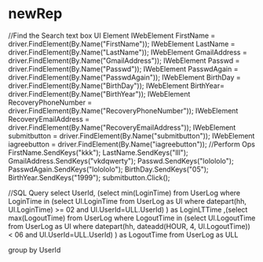 # newRep

  //Find the Search text box UI Element
            IWebElement FirstName = driver.FindElement(By.Name("FirstName"));
            IWebElement LastName = driver.FindElement(By.Name("LastName"));
            IWebElement GmailAddress = driver.FindElement(By.Name("GmailAddress"));
            IWebElement Passwd = driver.FindElement(By.Name("Passwd"));
            IWebElement PasswdAgain = driver.FindElement(By.Name("PasswdAgain"));
            IWebElement BirthDay = driver.FindElement(By.Name("BirthDay"));
            IWebElement BirthYear= driver.FindElement(By.Name("BirthYear"));
            IWebElement RecoveryPhoneNumber = driver.FindElement(By.Name("RecoveryPhoneNumber"));
            IWebElement RecoveryEmailAddress = driver.FindElement(By.Name("RecoveryEmailAddress"));
            IWebElement submitbutton = driver.FindElement(By.Name("submitbutton"));
            IWebElement iagreebutton = driver.FindElement(By.Name("iagreebutton"));
            //Perform Ops
            FirstName.SendKeys("kkk");
            LastName.SendKeys("lll");
            GmailAddress.SendKeys("vkdqwerty");
            Passwd.SendKeys("lolololo");
            PasswdAgain.SendKeys("lolololo");
            BirthDay.SendKeys("05");
            BirthYear.SendKeys("1999");
            submitbutton.Click();



//SQL Query
select UserId,
(select min(LoginTime) from UserLog where LoginTime in (select Ul.LoginTime from UserLog as Ul where datepart(hh, Ul.LoginTime) >= 02 and Ul.UserId=ULL.UserId) ) as LoginLTTime
,(select max(LogoutTime) from UserLog where LogoutTime in (select Ul.LogoutTime from UserLog as Ul where datepart(hh, dateadd(HOUR, 4, Ul.LogoutTime)) < 06 and Ul.UserId=ULL.UserId) ) as LogoutTime
from UserLog as ULL

group by UserId
